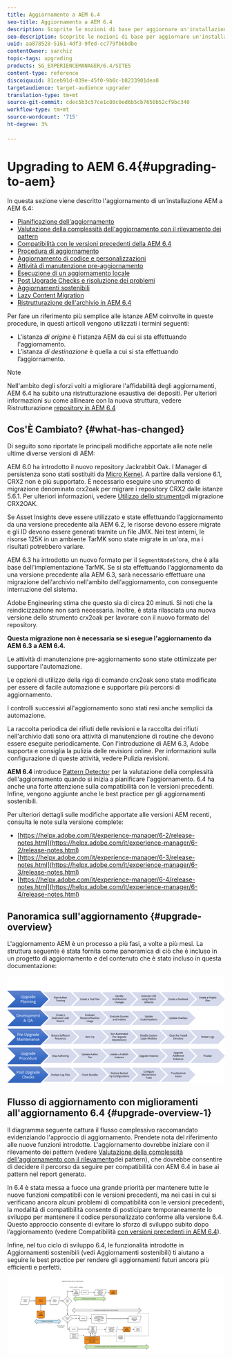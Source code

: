 ```yaml
---
title: Aggiornamento a AEM 6.4
seo-title: Aggiornamento a AEM 6.4
description: Scoprite le nozioni di base per aggiornare un'installazione AEM precedente a AEM 6.4.
seo-description: Scoprite le nozioni di base per aggiornare un'installazione AEM precedente a AEM 6.4.
uuid: aa878528-5161-4df3-9fed-cc779fb6bdbe
contentOwner: sarchiz
topic-tags: upgrading
products: SG_EXPERIENCEMANAGER/6.4/SITES
content-type: reference
discoiquuid: 81ceb91d-039e-45f0-9b0c-b8233901dea8
targetaudience: target-audience upgrader
translation-type: tm+mt
source-git-commit: cdec5b3c57ce1c80c0ed6b5cb7650b52cf9bc340
workflow-type: tm+mt
source-wordcount: '715'
ht-degree: 3%

---
```



# Upgrading to AEM 6.4{#upgrading-to-aem}

In questa sezione viene descritto l&#39;aggiornamento di un&#39;installazione AEM a AEM 6.4:

* [Pianificazione dell&#39;aggiornamento](/help/sites-deploying/upgrade-planning.md)
* [Valutazione della complessità dell&#39;aggiornamento con il rilevamento dei pattern](/help/sites-deploying/pattern-detector.md)
* [Compatibilità con le versioni precedenti della AEM 6.4](/help/sites-deploying/backward-compatibility.md)
* [Procedura di aggiornamento](/help/sites-deploying/upgrade-procedure.md)
* [Aggiornamento di codice e personalizzazioni](/help/sites-deploying/upgrading-code-and-customizations.md)
* [Attività di manutenzione pre-aggiornamento](/help/sites-deploying/pre-upgrade-maintenance-tasks.md)
* [Esecuzione di un aggiornamento locale](/help/sites-deploying/in-place-upgrade.md)
* [Post Upgrade Checks e risoluzione dei problemi](/help/sites-deploying/post-upgrade-checks-and-troubleshooting.md)
* [Aggiornamenti sostenibili](/help/sites-deploying/sustainable-upgrades.md)
* [Lazy Content Migration](/help/sites-deploying/lazy-content-migration.md)
* [Ristrutturazione dell&#39;archivio in AEM 6.4](/help/sites-deploying/repository-restructuring.md)

Per fare un riferimento più semplice alle istanze AEM coinvolte in queste procedure, in questi articoli vengono utilizzati i termini seguenti:

* L&#39;istanza *di origine* è l&#39;istanza AEM da cui si sta effettuando l&#39;aggiornamento.
* L’istanza *di destinazione* è quella a cui si sta effettuando l’aggiornamento.

>[!NOTE]
>
>Nell&#39;ambito degli sforzi volti a migliorare l&#39;affidabilità degli aggiornamenti, AEM 6.4 ha subito una ristrutturazione esaustiva dei depositi. Per ulteriori informazioni su come allineare con la nuova struttura, vedere Ristrutturazione [repository in AEM 6.4](/help/sites-deploying/repository-restructuring.md)

## Cos&#39;È Cambiato? {#what-has-changed}

Di seguito sono riportate le principali modifiche apportate alle note nelle ultime diverse versioni di AEM:

AEM 6.0 ha introdotto il nuovo repository Jackrabbit Oak. I Manager di persistenza sono stati sostituiti da [Micro Kernel](/help/sites-deploying/recommended-deploys.md). A partire dalla versione 6.1, CRX2 non è più supportato. È necessario eseguire uno strumento di migrazione denominato crx2oak per migrare i repository CRX2 dalle istanze 5.6.1. Per ulteriori informazioni, vedere [Utilizzo dello strumento](/help/sites-deploying/using-crx2oak.md)di migrazione CRX2OAK.

Se Asset Insights deve essere utilizzato e state effettuando l’aggiornamento da una versione precedente alla AEM 6.2, le risorse devono essere migrate e gli ID devono essere generati tramite un file JMX. Nei test interni, le risorse 125K in un ambiente TarMK sono state migrate in un&#39;ora, ma i risultati potrebbero variare.

AEM 6.3 ha introdotto un nuovo formato per il `SegmentNodeStore`, che è alla base dell&#39;implementazione TarMK. Se si sta effettuando l&#39;aggiornamento da una versione precedente alla AEM 6.3, sarà necessario effettuare una migrazione dell&#39;archivio nell&#39;ambito dell&#39;aggiornamento, con conseguente interruzione del sistema.

 Adobe Engineering stima che questo sia di circa 20 minuti. Si noti che la reindicizzazione non sarà necessaria. Inoltre, è stata rilasciata una nuova versione dello strumento crx2oak per lavorare con il nuovo formato del repository.

**Questa migrazione non è necessaria se si esegue l&#39;aggiornamento da AEM 6.3 a AEM 6.4.**

Le attività di manutenzione pre-aggiornamento sono state ottimizzate per supportare l&#39;automazione.

Le opzioni di utilizzo della riga di comando crx2oak sono state modificate per essere di facile automazione e supportare più percorsi di aggiornamento.

I controlli successivi all&#39;aggiornamento sono stati resi anche semplici da automazione.

La raccolta periodica dei rifiuti delle revisioni e la raccolta dei rifiuti nell&#39;archivio dati sono ora attività di manutenzione di routine che devono essere eseguite periodicamente. Con l&#39;introduzione di AEM 6.3,  Adobe supporta e consiglia la pulizia delle revisioni online. Per informazioni sulla configurazione di queste attività, vedere Pulizia [](/help/sites-deploying/revision-cleanup.md) revisioni.

**AEM 6.4** introduce [Pattern Detector](/help/sites-deploying/pattern-detector.md) per la valutazione della complessità dell&#39;aggiornamento quando si inizia a pianificare l&#39;aggiornamento. 6.4 ha anche una forte attenzione sulla compatibilità [](/help/sites-deploying/backward-compatibility.md) con le versioni precedenti. Infine, vengono aggiunte anche le best practice per gli aggiornamenti [](/help/sites-deploying/sustainable-upgrades.md) sostenibili.

Per ulteriori dettagli sulle modifiche apportate alle versioni AEM recenti, consulta le note sulla versione complete:

* [https://helpx.adobe.com/it/experience-manager/6-2/release-notes.html](https://helpx.adobe.com/it/experience-manager/6-2/release-notes.html)
* [https://helpx.adobe.com/it/experience-manager/6-3/release-notes.html](https://helpx.adobe.com/it/experience-manager/6-3/release-notes.html)
* [https://helpx.adobe.com/it/experience-manager/6-4/release-notes.html](https://helpx.adobe.com/it/experience-manager/6-4/release-notes.html)

## Panoramica sull&#39;aggiornamento {#upgrade-overview}

L&#39;aggiornamento AEM è un processo a più fasi, a volte a più mesi. La struttura seguente è stata fornita come panoramica di ciò che è incluso in un progetto di aggiornamento e del contenuto che è stato incluso in questa documentazione:

![screen_shot_2018-03-30at80708am](assets/screen_shot_2018-03-30at80708am.png)

## Flusso di aggiornamento con miglioramenti all&#39;aggiornamento 6.4 {#upgrade-overview-1}

Il diagramma seguente cattura il flusso complessivo raccomandato evidenziando l&#39;approccio di aggiornamento. Prendete nota del riferimento alle nuove funzioni introdotte. L&#39;aggiornamento dovrebbe iniziare con il rilevamento dei pattern (vedere [Valutazione della complessità dell&#39;aggiornamento con il rilevamento](/help/sites-deploying/pattern-detector.md)dei pattern), che dovrebbe consentire di decidere il percorso da seguire per compatibilità con AEM 6.4 in base ai pattern nel report generato.

In 6.4 è stata messa a fuoco una grande priorità per mantenere tutte le nuove funzioni compatibili con le versioni precedenti, ma nei casi in cui si verificano ancora alcuni problemi di compatibilità con le versioni precedenti, la modalità di compatibilità consente di posticipare temporaneamente lo sviluppo per mantenere il codice personalizzato conforme alla versione 6.4. Questo approccio consente di evitare lo sforzo di sviluppo subito dopo l’aggiornamento (vedere Compatibilità [con versioni precedenti in AEM 6.4](/help/sites-deploying/backward-compatibility.md)).

Infine, nel tuo ciclo di sviluppo 6.4, le funzionalità introdotte in Aggiornamenti sostenibili (vedi Aggiornamenti [](/help/sites-deploying/sustainable-upgrades.md)sostenibili) ti aiutano a seguire le best practice per rendere gli aggiornamenti futuri ancora più efficienti e perfetti.

![6_4_upgrade_overviewflowchart-newpage3](assets/6_4_upgrade_overviewflowchart-newpage3.png)

